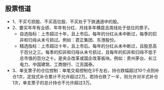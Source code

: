 ## 股票悟道
* 1、不买亏损股、不买高位股、不买处于下跌通道中的股。
* 2、要买年年有业绩、年年有分红、月线多年横盘且周线处于低位的票子。
  - 自选指标：上市超过十年，且上市后。每年的分红从未中断过，每季的扣非和归母从未亏损过。例如：君正集团、东港股份。
  - 精选指标：上市超过十年，且上市后。每年的分红从未中断过，且股息高于百分之三。每季的扣非和归母从未亏损过，且每年的扣非和归母不低于总市值的百分之十。是央企改革或国企改革板块。例如：贵州茅台、长江电力、中国建筑、工商银行、江苏国泰。
* 3、单支票子的仓位控制：单笔交易控制在3千左右，持仓跌幅超过10个点则补仓1次，定投式补仓累计不允许超过2万。若持仓跌了一半，则允许对半式补仓1次，单支票子的总计持仓不允许超过3万。

